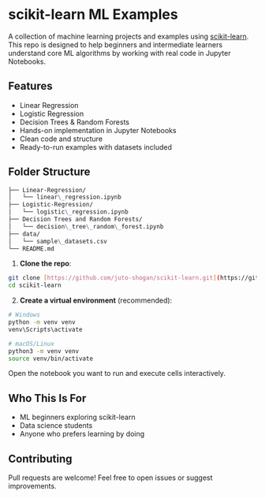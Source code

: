 # scikit-learn ML Examples

A collection of machine learning projects and examples using [scikit-learn](https://scikit-learn.org/). This repo is designed to help beginners and intermediate learners understand core ML algorithms by working with real code in Jupyter Notebooks.

## Features

- Linear Regression
- Logistic Regression
- Decision Trees & Random Forests
- Hands-on implementation in Jupyter Notebooks
- Clean code and structure
- Ready-to-run examples with datasets included

## Folder Structure
```markdown
├── Linear-Regression/
│   └── linear\_regression.ipynb
├── Logistic-Regression/
│   └── logistic\_regression.ipynb
├── Decision Trees and Random Forests/
│   └── decision\_tree\_random\_forest.ipynb
├── data/
│   └── sample\_datasets.csv
└── README.md
```

1.  **Clone the repo**:

```bash
git clone [https://github.com/juto-shogan/scikit-learn.git](https://github.com/juto-shogan/scikit-learn.git)
cd scikit-learn
```

2.  **Create a virtual environment** (recommended):

<!-- end list -->

```bash
# Windows
python -m venv venv
venv\Scripts\activate

# macOS/Linux
python3 -m venv venv
source venv/bin/activate
```


Open the notebook you want to run and execute cells interactively.

## Who This Is For

  - ML beginners exploring scikit-learn
  - Data science students
  - Anyone who prefers learning by doing

## Contributing

Pull requests are welcome\! Feel free to open issues or suggest improvements.

